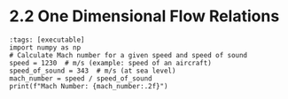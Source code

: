 # 2.2 One Dimensional Flow Relations

```{code-cell} python
:tags: [executable]
import numpy as np
# Calculate Mach number for a given speed and speed of sound
speed = 1230  # m/s (example: speed of an aircraft)
speed_of_sound = 343  # m/s (at sea level)
mach_number = speed / speed_of_sound
print(f"Mach Number: {mach_number:.2f}")
```